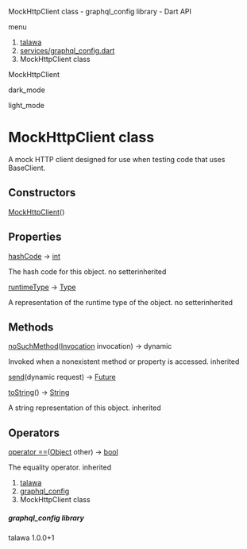 




MockHttpClient class - graphql\_config library - Dart API







menu

1. [talawa](../index.html)
2. [services/graphql\_config.dart](../file-___home_harshil_Desktop_open-source_palisadoes_talawa_lib_services_graphql_config/)
3. MockHttpClient class

MockHttpClient


dark\_mode

light\_mode




# MockHttpClient class


A mock HTTP client designed for use when testing code that uses BaseClient.


## Constructors

[MockHttpClient](../file-___home_harshil_Desktop_open-source_palisadoes_talawa_lib_services_graphql_config/MockHttpClient/MockHttpClient.html)()




## Properties

[hashCode](https://api.flutter.dev/flutter/dart-core/Object/hashCode.html)
→ [int](https://api.flutter.dev/flutter/dart-core/int-class.html)

The hash code for this object.
no setterinherited

[runtimeType](https://api.flutter.dev/flutter/dart-core/Object/runtimeType.html)
→ [Type](https://api.flutter.dev/flutter/dart-core/Type-class.html)

A representation of the runtime type of the object.
no setterinherited



## Methods

[noSuchMethod](https://api.flutter.dev/flutter/dart-core/Object/noSuchMethod.html)([Invocation](https://api.flutter.dev/flutter/dart-core/Invocation-class.html) invocation)
→ dynamic


Invoked when a nonexistent method or property is accessed.
inherited

[send](../file-___home_harshil_Desktop_open-source_palisadoes_talawa_lib_services_graphql_config/MockHttpClient/send.html)(dynamic request)
→ [Future](https://api.flutter.dev/flutter/dart-core/Future-class.html)



[toString](https://api.flutter.dev/flutter/dart-core/Object/toString.html)()
→ [String](https://api.flutter.dev/flutter/dart-core/String-class.html)


A string representation of this object.
inherited



## Operators

[operator ==](https://api.flutter.dev/flutter/dart-core/Object/operator_equals.html)([Object](https://api.flutter.dev/flutter/dart-core/Object-class.html) other)
→ [bool](https://api.flutter.dev/flutter/dart-core/bool-class.html)


The equality operator.
inherited



 


1. [talawa](../index.html)
2. [graphql\_config](../file-___home_harshil_Desktop_open-source_palisadoes_talawa_lib_services_graphql_config/)
3. MockHttpClient class

##### graphql\_config library





talawa
1.0.0+1






